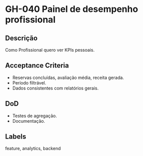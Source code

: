 <!--
ID: GH-040
Epic: Reporting & Analytics
Phase: 5
-->

# GH-040 Painel de desempenho profissional

## Descrição

Como Profissional quero ver KPIs pessoais.

## Acceptance Criteria

- Reservas concluídas, avaliação média, receita gerada.
- Período filtrável.
- Dados consistentes com relatórios gerais.

## DoD

- Testes de agregação.
- Documentação.

## Labels

feature, analytics, backend
